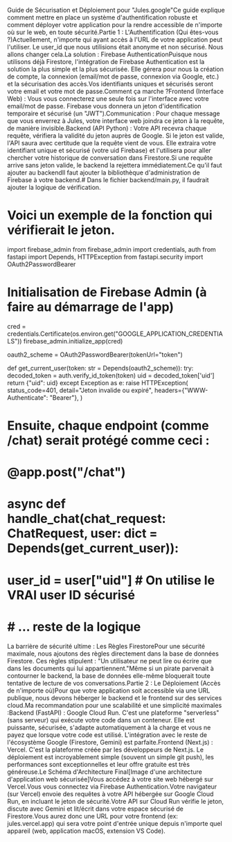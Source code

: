 Guide de Sécurisation et Déploiement pour "Jules.google"Ce guide explique comment mettre en place un système d'authentification robuste et comment déployer votre application pour la rendre accessible de n'importe où sur le web, en toute sécurité.Partie 1 : L'Authentification (Qui êtes-vous ?)Actuellement, n'importe qui ayant accès à l'URL de votre application peut l'utiliser. Le user_id que nous utilisions était anonyme et non sécurisé. Nous allons changer cela.La solution : Firebase AuthenticationPuisque nous utilisons déjà Firestore, l'intégration de Firebase Authentication est la solution la plus simple et la plus sécurisée. Elle gérera pour nous la création de compte, la connexion (email/mot de passe, connexion via Google, etc.) et la sécurisation des accès.Vos identifiants uniques et sécurisés seront votre email et votre mot de passe.Comment ça marche ?Frontend (Interface Web) : Vous vous connecterez une seule fois sur l'interface avec votre email/mot de passe. Firebase vous donnera un jeton d'identification temporaire et sécurisé (un "JWT").Communication : Pour chaque message que vous enverrez à Jules, votre interface web joindra ce jeton à la requête, de manière invisible.Backend (API Python) : Votre API recevra chaque requête, vérifiera la validité du jeton auprès de Google. Si le jeton est valide, l'API saura avec certitude que la requête vient de vous. Elle extraira votre identifiant unique et sécurisé (votre uid Firebase) et l'utilisera pour aller chercher votre historique de conversation dans Firestore.Si une requête arrive sans jeton valide, le backend la rejettera immédiatement.Ce qu'il faut ajouter au backendIl faut ajouter la bibliothèque d'administration de Firebase à votre backend.# Dans le fichier backend/main.py, il faudrait ajouter la logique de vérification.
# Voici un exemple de la fonction qui vérifierait le jeton.

import firebase_admin
from firebase_admin import credentials, auth
from fastapi import Depends, HTTPException
from fastapi.security import OAuth2PasswordBearer

# Initialisation de Firebase Admin (à faire au démarrage de l'app)
cred = credentials.Certificate(os.environ.get("GOOGLE_APPLICATION_CREDENTIALS"))
firebase_admin.initialize_app(cred)

oauth2_scheme = OAuth2PasswordBearer(tokenUrl="token")

def get_current_user(token: str = Depends(oauth2_scheme)):
    try:
        decoded_token = auth.verify_id_token(token)
        uid = decoded_token['uid']
        return {"uid": uid}
    except Exception as e:
        raise HTTPException(
            status_code=401,
            detail="Jeton invalide ou expiré",
            headers={"WWW-Authenticate": "Bearer"},
        )

# Ensuite, chaque endpoint (comme /chat) serait protégé comme ceci :
# @app.post("/chat")
# async def handle_chat(chat_request: ChatRequest, user: dict = Depends(get_current_user)):
#     user_id = user["uid"] # On utilise le VRAI user ID sécurisé
#     # ... reste de la logique
La barrière de sécurité ultime : Les Règles FirestorePour une sécurité maximale, nous ajoutons des règles directement dans la base de données Firestore. Ces règles stipulent : "Un utilisateur ne peut lire ou écrire que dans les documents qui lui appartiennent."Même si un pirate parvenait à contourner le backend, la base de données elle-même bloquerait toute tentative de lecture de vos conversations.Partie 2 : Le Déploiement (Accès de n'importe où)Pour que votre application soit accessible via une URL publique, nous devons héberger le backend et le frontend sur des services cloud.Ma recommandation pour une scalabilité et une simplicité maximales :Backend (FastAPI) : Google Cloud Run. C'est une plateforme "serverless" (sans serveur) qui exécute votre code dans un conteneur. Elle est puissante, sécurisée, s'adapte automatiquement à la charge et vous ne payez que lorsque votre code est utilisé. L'intégration avec le reste de l'écosystème Google (Firestore, Gemini) est parfaite.Frontend (Next.js) : Vercel. C'est la plateforme créée par les développeurs de Next.js. Le déploiement est incroyablement simple (souvent un simple git push), les performances sont exceptionnelles et leur offre gratuite est très généreuse.Le Schéma d'Architecture Final[Image d'une architecture d'application web sécurisée]Vous accédez à votre site web hébergé sur Vercel.Vous vous connectez via Firebase Authentication.Votre navigateur (sur Vercel) envoie des requêtes à votre API hébergée sur Google Cloud Run, en incluant le jeton de sécurité.Votre API sur Cloud Run vérifie le jeton, discute avec Gemini et lit/écrit dans votre espace sécurisé de Firestore.Vous aurez donc une URL pour votre frontend (ex: jules.vercel.app) qui sera votre point d'entrée unique depuis n'importe quel appareil (web, application macOS, extension VS Code).

